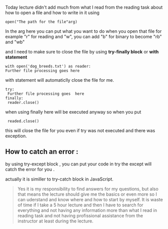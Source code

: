 Today lecture didn't add much from what I read from the reading task about how to open a file and how to write in it using 

    open("The path for the file"arg) 

In the arg here you can put what you want to do when you open that file for example "r" for reading and "w", you can add "b" for binary to become "rb" and "wb"

and I need to make sure to close the file by using **try-finally block** or **with statement**

    with open('dog_breeds.txt') as reader:
    Further file processing goes here
with statement will automaticlly close the file for me.

    try:
     Further file processing goes  here
    finally:
     reader.close()

when using finally here will be executed anyway so when you put 

     readed.close()

this will close the file for you even if try was not executed and there was exception.


## How to catch an error :
by using try-except block , you can put your code in try the except will catch the error for you . 

actually it is similler to try-catch block in JavaScript.


>Yes it is my responsibility to find answers for my questions, but also that means the lecture should give me the basics or even more so I can uderstand and know where and how to start by myself. It is waste of time if I take a 5 hour lecture and then I have to search for everything and not having any information more than what I read in reading task and not having profissional assistance from the instructor at least during the lecture.